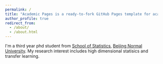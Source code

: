 ```yaml
---
permalink: /
title: "Academic Pages is a ready-to-fork GitHub Pages template for academic personal websites"
author_profile: true
redirect_from: 
  - /about/
  - /about.html
---
```

I'm a third year phd student from [School of Statistics](https://stat.bnu.edu.cn), [Beijing Normal University]([https://uestc.edu.cn/](https://www.bnu.edu.cn)). My research interest includes high dimensional statisics and transfer learning.
